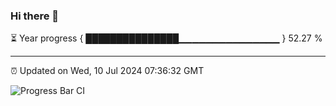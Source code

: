 ### Hi there 👋

⏳ Year progress { ███████████████▁▁▁▁▁▁▁▁▁▁▁▁▁▁▁ } 52.27 %

---

⏰ Updated on Wed, 10 Jul 2024 07:36:32 GMT

![Progress Bar CI](https://github.com/IshwaranRudhara/GIT-ACTION/workflows/Progress%20Bar%20CI/badge.svg)
